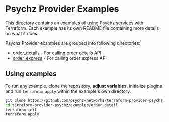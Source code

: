 # Psychz Provider Examples

This directory contains an examples of using Psychz services with Terraform.
Each example has its own README file containing more details on what it does.

Psychz Provider examples are grouped into following directories:

* [order_details](order_details/) - For calling order details API
* [order_express](order_express/) - For calling order express API


## Using examples

To run any example, clone the repository, **adjust variables**, initialize plugins
and run `terraform apply` within the example's own directory.

```sh
git clone https://github.com/psychz-networks/terraform-provider-psychz.git
cd terraform-provider-psychz/examples/order_detail
terraform init
terraform apply
```

